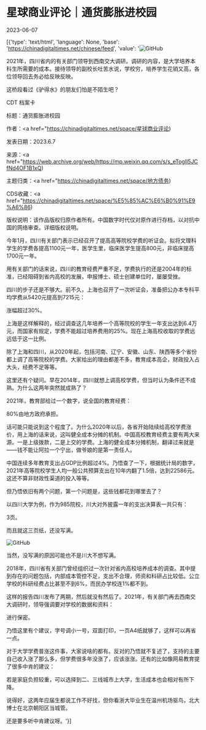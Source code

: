 # 星球商业评论｜通货膨胀进校园

2023-06-07

[{'type': 'text/html', 'language': None, 'base': 'https://chinadigitaltimes.net/chinese/feed', 'value': '![GitHub](https://chinadigitaltimes.net/chinese/files/2023/06/image-1686127524853.png)

2021年，四川省内的有关部门领导到西南交大调研。调研的内容，是大学培养本科生所需要的成本。接待领导的副校长吐苦水说，学校穷，培养学生花销又高，各位领导回去务必给反映反映。

这桥段看过《驴得水》的朋友们怕是不陌生吧？



CDT 档案卡

标题：通货膨胀进校园

作者：<a href="https://chinadigitaltimes.net/space/星球商业评论)

发表日期：2023.6.7

来源：<a href="https://web.archive.org/web/https://mp.weixin.qq.com/s/s_eTogIl5JCfNd4OF1B1xQ)

主题归类：<a href="https://chinadigitaltimes.net/space/地方债务)

CDS收藏：<a href="https://chinadigitaltimes.net/space/%E5%85%AC%E6%B0%91%E9%A6%86)

版权说明：该作品版权归原作者所有。中国数字时代仅对原作进行存档，以对抗中国的网络审查。详细版权说明。





今年1月，四川有关部门表示已经召开了提高高等院校学费的听证会。拟将文理科学生的学费各提高1100元一年，医学生里，临床医学生提高800元，非临床提高1700元一年。

用有关部门的话来说，四川的教育经费严重不足，学费执行的还是2004年的标准，已经阻碍到省内高校的发展，申报博士、硕士创建单位时，屡屡受挫。

四川的步子还是不够大。前不久，上海也召开了一次听证会，准备把公办本专科平均学费从5420元提高到7215元：

涨幅超过30%。

上海是这样解释的，经过调查这几年培养一个高等院校的学生一年支出达到6.4万元，而国家有规定，学费不能超过培养费用的25%。现在上海高校收取的学费远远低于这一比例。

除了上海和四川，从2020年起，包括河南、辽宁、安徽、山东、陕西等多个省份都上调了高等院校的学费。大家给出的理由都差不多，教育成本高企，财政投入占大头，经费不足等等。

这里还有个疑问。早在2014年，四川就想上调高校学费，但当时认为条件还不成熟。为什么这两年突然就成熟了？

2021年，教育部给过一个数字，说全国的教育经费：

80%由地方政府承担。

话可能只能说到这个程度了。为什么2020年以后，各省开始陆续给高校学费涨价，用上海的话来说，这叫健全成本分摊的机制。中国高校教育经费主要有两大来源。一是上级拨款，二是上交的学费。上海的健全成本分摊机制，翻译过来就是——钱不能让阿拉一个宁出，做爷娘的是第一责任人。

中国连续多年教育支出占GDP比例超过4%。乃悟查了一下，根据统计局的数字，2021年高等院校学生人均一般公共预算支出在10年内翻了1.5倍，达到22586元。这还不算非财政性渠道的投入等等。

但乃悟依旧有两个问题，第一个问题是，这些钱都花到哪里去了？

以四川大学为例，作为985院校，川大对外披露一年的支出决算表一共只有：

3页。

而且就这三页纸，还没写满。

![GitHub](https://chinadigitaltimes.net/chinese/files/2023/06/post-696912-6480453cb883b.png)

当然，没写满的原因可能也不是川大不想写满。

2018年，四川省有关部门曾经组织过一次针对省内高校培养成本的调查。其中提到存在的问题包括，内部成本管控不足，支出不合理，师资和科研占比较低。公立学校的科研经费占比甚至不到6%，而民办学校连1%都不到。

这样的报告四川发布了两期，然后就没有然后了。2021年，有关部门再去西南交大调研时，领导强调要对学校的数据和资料：

进行保密。

乃悟这里有个建议，字号调小一号，双面打印，一页A4纸就够了，这样可以再省一点。

对于大学学费普涨这件事，大家说啥的都有。反对的乃悟就不复述了，支持的主要自己收入涨了那么多，但学费很多年没涨了，应该涨涨。还有的比如像网易教育提了很多中肯的建议：

若是家庭负担较重，可以选择到二、三线城市上大学，生活成本也会相对有所下降。

说得好，这两年应届生都说工作不好找，但你看浙大毕业生在温州机场驱鸟，北大博士在北京朝阳区当城管。

还是要多听中肯建议呀。'}]